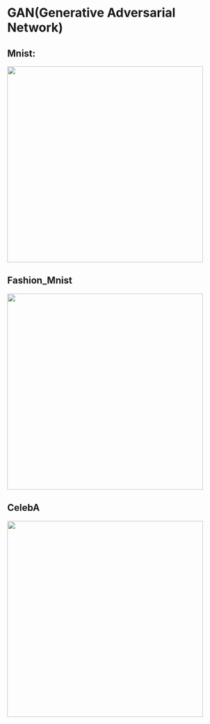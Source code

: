 # GAN(Generative Adversarial Network)

## Mnist:
<img src= "" width= "450">

## Fashion_Mnist
<img src= "" width= "450">

## CelebA
<img src= "" width= "450">